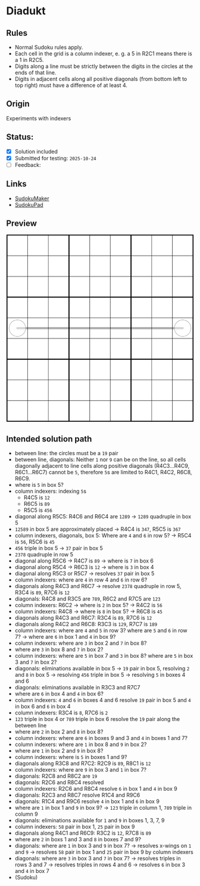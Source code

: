# Diadukt
## Rules
- Normal Sudoku rules apply.
- Each cell in the grid is a column indexer, e. g. a 5 in R2C1 means there is a 1 in R2C5.
- Digits along a line must be strictly between the digits in the circles at the ends of that line.
- Digits in adjacent cells along all positive diagonals (from bottom left to top right) must have a difference of at least 4.

## Origin
Experiments with indexers

## Status:
- [X] Solution included
- [X] Submitted for testing: `2025-10-24`
- [ ] Feedback:

## Links
- [SudokuMaker](https://sudokumaker.app/?puzzle=N4IgZg9gTgtghgFwGoFMoGcCWEB2IBcIAjAHQCsJADCADQgAOArgF7MA2KBoOcMnhAEUxwAJowDWCWiDiMEAC2gEQAYXlRM6ACoR689OMzSAxhBh8cUwoCICAAQA5aPDa2AyoxERxjW1EYd0Wzh6ejYATxIAHRw7AFE4Y3lbYxQ2F0wcWwUUWwBzDRFbTSDkiDZGGEyMkRQADzQaWxQSPJa4WzIizIAlACYVIls%2BOBxA7Kgc4vbBjNs%2BlQpouyFczARAuDZcXJK2DJyYRnQEWwAjHOONYwRws5QEAHcUFEzs2xFMVfWurPkc40wUGMASCJzeLxEgQgYF%2BiFsexwzSWthWa0Cs1EACsEi8Tik0hstjgdpsXPQIFgEJgAG45D5wXK4TaBAAUYCgZjOEAQCE5HDAYIgWV0vk%2B8gQAEohkcTvI4LSSh8wGA0C8UrZoaD4Sg4MdbAAWEgmVJsdAEADaoGpm0Y-DIAF8aFabfx9Y7neV%2BABmd0ga2egi9X3%2B20EIjBl0EACcEYD%2BAAHLHQ-gAOxJ-gANnTBETTr9kdT2fwWbzIbtRbdpYLPqrcaDteT4Yb-BjzcDRabHuTra7-FzvYIabbxaLDuHlYH%2BBrk5Lk7Hk4n%2Bbj06Xyfrk87q5bRf7W8HRZ7e4TRaHM9HFaLK7L7eHm%2BvU6L66Pd4Lh-vu-vp6Ps6P86Pi8-Isf3vP97wA6tHw7A8dyg4c3wLD8Cy-e9gILUCC3A5dIPHS9sI3aDh0QuNkILVC4wdABdOhTFGBAoDgDJ1gtUAEDCeh%2BEoX1WPYsM6AmVZcDNfBzUoGhRNEogaEkyTehoWTZPEsSpOUmS5LUxSJJUtT5JoL1dP0-UaEMwyyBoUzTL0yyjOskyzLsqy9OM6zzLsjMaDctyUxoLyvPjGg-L8jz3O8kLfP88Kgs80LwoCiiuLYzNKEkkB8VNC1RKjKS-N6LyvTc-VzMMjM9JTWSUz0jMTNM-U3K9Lzej8ohMqITTZL0ohZKIGTRN6TKvT8-UvLIDzTJTQyU1MjM3LILz9T8r0%2BokxyjNE-VMrIQKfM8ryMz8sh1tWySvXk9rbLcohTN6QyvUc2SyEkjNRIzTKUz8lMXqeySyFk-VLMM3pTKIKLGvq2rqpMiqysk%2BMevko6iCokBjjCDguBSsolEIABiMAo0ofGCZAe14p4-B9SSugERQITzXNSSoyounGp6xmcqk5qjsZvK5OyiSfsZgrdPqzLemkvSyEZshjNq%2BbYakorGeKszqtyvqZPa0bGdK9yTPygbROOuTDKB-ytYq8zZsy-Ujr0gGpJTLWiumvbVra-6My1yahvWyTft0iWaHNFMPMC0TvqM-UtZ2zKMy%2Br0tbep7ei1yT3ooxGYAyIRlVVHAUgIQykdY1H8FAUwtigZQcbAOBHsJugFEwYxxERdAhMoEgLuJvNuNdSg9JAKmafNbm6t0%2BarcOoyfscyPEeRkvQCHtHG%2Bb1v2876iMcr7G4D3-eiboCEAAUIEYoTQCwZgOJIPzwEwNIq%2BVZ%2BwBh6RLi8fgWPkJuW%2BpjfKCyXRhXKu%2B8D7E2JnFe0QA)
- [SudokuPad](https://sudokupad.app/o96ufvj11x)

## Preview
![Preview](preview.png)

## Intended solution path
- between line: the circles must be a `19` pair
- between line, diagonals: Neither `1` nor `9` can be on the line, so all cells diagonally adjacent to line cells along positive diagonals (R4C3...R4C9, R6C1...R6C7) cannot be `5`, therefore `5`s are limited to R4C1, R4C2, R6C8, R6C9.
- where is `5` in box 5?
- column indexers: indexing `5`s
  - R4C5 is `12`
  - R6C5 is `89`
  - R5C5 is `456`
- diagonal along R5C5: R4C6 and R6C4 are `1289` → `1289` quadruple in box 5
- `12589` in box 5 are approximately placed → R4C4 is `347`, R5C5 is `367`
- column indexers, diagonals, box 5: Where are `4` and `6` in row 5? → R5C4 is `56`, R5C6 is `45`
- `456` triple in box 5 → `37` pair in box 5
- `2378` quadruple in row 5
- diagonal along R5C6 → R4C7 is `89` → where is `7` in box 6
- diagonal along R5C4 → R6C3 is `12` → where is `3` in box 4
- diagonal along R5C3 or R5C7 → resolves `37` pair in box 5
- column indexers: where are `4` in row 4 and `6` in row 6?
- diagonals along R4C3 and R6C7 → resolve `2378` quadruple in row 5, R3C4 is `89`, R7C6 is `12`
- diagonals: R4C8 and R3C5 are `789`, R6C2 and R7C5 are `123`
- column indexers: R6C2 → where is `2` in box 5? → R4C2 is `56`
- column indexers: R4C8 → where is `8` in box 5? → R6C8 is `45`
- diagonals along R4C3 and R6C7: R3C4 is `89`, R7C6 is `12`
- diagonals along R4C2 and R6C8: R3C3 is `129`, R7C7 is `189`
- column indexers: where are `4` and `5` in row 3? where are `5` and `6` in row 7? → where are `6` in box 1 and `4` in box 9?
- column indexers: where are `3` in box 2 and `7` in box 8?
- where are `3` in box 8 and `7` in box 2?
- column indexers: where are `5` in box 7 and `3` in box 8? where are `5` in box 3 and `7` in box 2?
- diagonals: eliminations available in box 5 → `19` pair in box 5, resolving `2` and `8` in box 5 → resolving `456` triple in box 5 → resolving `5` in boxes 4 and 6
- diagonals: eliminations available in R3C3 and R7C7
- where are `6` in box 4 and `4` in box 6?
- column indexers: `4` and `6` in boxes 4 and 6 resolve `19` pair in box 5 and `4` in box 6 and `6` in box 4
- column indexers: R3C4 is `8`, R7C6 is `2`
- `123` triple in box 4 or `789` triple in box 6 resolve the `19` pair along the between line
- where are `2` in box 2 and `8` in box 8?
- column indexers: where are `6` in boxes 9 and 3 and `4` in boxes 1 and 7?
- column indexers: where are `1` in box 8 and `9` in box 2?
- where are `1` in box 2 and `9` in box 8?
- column indexers: where is `5` in boxes 1 and 9?
- diagonals along R3C8 and R7C2: R2C9 is `89`, R8C1 is `12`
- column indexers: where are `9` in box 3 and `1` in box 7?
- diagonals: R2C8 and R8C2 are `19`
- diagonals: R2C6 and R8C4 resolved
- column indexers: R2C6 and R8C4 resolve `6` in box 1 and `4` in box 9
- diagonals: R2C3 and R8C7 resolve R1C4 and R9C6
- diagonals: R1C4 and R9C6 resolve `4` in box 1 and `6` in box 9
- where are `1` in box 1 and `9` in box 9? → `123` triple in column 1, `789` triple in column 9
- diagonals: eliminations available for `1` and `9` in boxes 1, 3, 7, 9
- column indexers: `58` pair in box 1, `25` pair in box 9
- diagonals along R4C1 and R6C9: R3C2 is `12`, R7C8 is `89`
- where are `2` in boxs 1 and 3 and `8` in boxes 7 and 9?
- diagonals: where are `1` in box 3 and `9` in box 7? → resolves x-wings on `1` and `9` → resolves `58` pair in box 1 and `25` pair in box 9 by column indexers
- diagonals: where are `3` in box 3 and `7` in box 7? → resolves triples in rows 3 and 7 → resolves triples in rows 4 and 6 → resolves `6` in box 3 and `4` in box 7
- (Sudoku)


